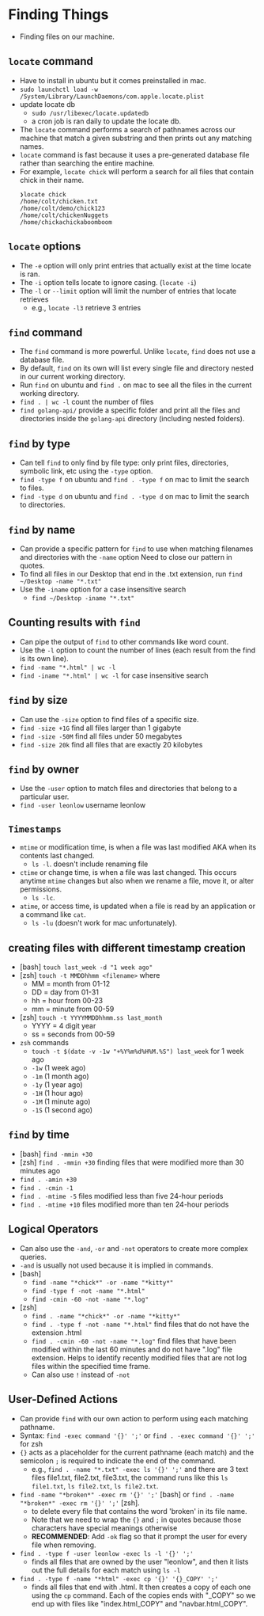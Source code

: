 # Finding Things

- Finding files on our machine.

## `locate` command

- Have to install in ubuntu but it comes preinstalled in mac.
- `sudo launchctl load -w /System/Library/LaunchDaemons/com.apple.locate.plist`
- update locate db
    - `sudo /usr/libexec/locate.updatedb`
    - a cron job is ran daily to update the locate db.
- The `locate` command performs a search of pathnames across our machine that match a given substring and then prints out any matching names.
- `locate` command is fast because it uses a pre-generated database file rather than searching the entire machine.
- For example, `locate chick` will perform a search for all files that contain chick in their name.
    ```
    ❯locate chick
    /home/colt/chicken.txt
    /home/colt/demo/chick123
    /home/colt/chickenNuggets
    /home/chickachickaboomboom
    ```

## `locate` options

- The `-e` option will only print entries that actually exist at the time locate is ran.
- The `-i` option tells locate to ignore casing. (`locate -i`)
- The `-l` or `--limit` option will limit the number of entries that locate retrieves
    - e.g., `locate -l3` retrieve 3 entries

## `find` command

- The `find` command is more powerful. Unlike `locate`, `find` does not use a database file.
- By default, `find` on its own will list every single file and directory nested in our current working directory.
- Run `find` on ubuntu and `find .` on mac to see all the files in the current working directory.
- `find . | wc -l` count the number of files
- `find golang-api/` provide a specific folder and print all the files and directories inside the `golang-api` directory (including nested folders).

## `find` by type

- Can tell `find` to only find by file type: only print files, directories, symbolic link, etc using the `-type` option.
- `find -type f` on ubuntu and `find . -type f` on mac to limit the search to files.
- `find -type d` on ubuntu and `find . -type d` on mac to limit the search to directories.

## `find` by name

- Can provide a specific pattern for `find` to use when matching filenames and directories with the `-name` option Need to close our pattern in quotes.
- To find all files in our Desktop that end in the .txt extension, run `find ~/Desktop -name "*.txt"`
- Use the `-iname` option for a case insensitive search
    - `find ~/Desktop -iname "*.txt"`

## Counting results with `find`

- Can pipe the output of `find` to other commands like word count.
- Use the `-l` option to count the number of lines (each result from the find is its own line).
- `find -name "*.html" | wc -l`
- `find -iname "*.html" | wc -l` for case insensitive search

## `find` by size

- Can use the `-size` option to find files of a specific size.
- `find -size +1G` find all files larger than 1 gigabyte
- `find -size -50M` find all files under 50 megabytes
- `find -size 20k` find all files that are exactly 20 kilobytes

## `find` by owner

- Use the `-user` option to match files and directories that belong to a particular user.
- `find -user leonlow` username leonlow

## `Timestamps`

- `mtime` or modification time, is when a file was last modified AKA when its contents last changed.
    - `ls -l`. doesn't include renaming file
- `ctime` or change time, is when a file was last changed. This occurs anytime `mtime` changes but also when we rename a file, move it, or alter permissions.
    - `ls -lc`.
- `atime`, or access time, is updated when a file is read by an application or a command like `cat`.
    - `ls -lu` (doesn't work for mac unfortunately).

## creating files with different timestamp creation

- [bash] `touch last_week -d "1 week ago"`
- [zsh] `touch -t MMDDhhmm <filename>` where
    - MM = month from 01-12
    - DD = day from 01-31
    - hh = hour from 00-23
    - mm = minute from 00-59
- [zsh] `touch -t YYYYMMDDhhmm.ss last_month`
    - YYYY = 4 digit year
    - ss = seconds from 00-59
- `zsh` commands
    - `touch -t $(date -v -1w "+%Y%m%d%H%M.%S") last_week` for 1 week ago
    - `-1w` (1 week ago)
    - `-1m` (1 month ago)
    - `-1y` (1 year ago)
    - `-1H` (1 hour ago)
    - `-1M` (1 minute ago)
    - `-1S` (1 second ago)

## `find` by time

- [bash] `find -mmin +30`
- [zsh] `find . -mmin +30` finding files that were modified more than 30 minutes ago
- `find . -amin +30`
- `find . -cmin -1`
- `find . -mtime -5` files modified less than five 24-hour periods
- `find . -mtime +10` files modified more than ten 24-hour periods

## Logical Operators

- Can also use the `-and`, `-or` and `-not` operators to create more complex queries.
- `-and` is usually not used because it is implied in commands.
- [bash]
    - `find -name "*chick*" -or -name "*kitty*"`
    - `find -type f -not -name "*.html"`
    - `find -cmin -60 -not -name "*.log"`
- [zsh]
    - `find . -name "*chick*" -or -name "*kitty*"`
    - `find . -type f -not -name "*.html"` find files that do not have the extension .html
    - `find . -cmin -60 -not -name "*.log"` find files that have been modified within the last 60 minutes and do not have ".log" file extension. Helps to identify recently modified files that are not log files within the specified time frame.
    - Can also use `!` instead of `-not`

## User-Defined Actions

- Can provide `find` with our own action to perform using each matching pathname.
- Syntax: `find -exec command '{}' ';'` or `find . -exec command '{}' ';'` for zsh
- `{}` acts as a placeholder for the current pathname (each match) and the semicolon `;` is required to indicate the end of the command.
    - e.g., `find . -name "*.txt" -exec ls '{}' ';'` and there are 3 text files file1.txt, file2.txt, file3.txt, the command runs like this `ls file1.txt`, `ls file2.txt`, `ls file2.txt`.
- `find -name "*broken*" -exec rm '{}' ';'` [bash] or `find . -name "*broken*" -exec rm '{}' ';'` [zsh].
    - to delete every file that contains the word 'broken' in its file name.
    - Note that we need to wrap the `{}` and `;` in quotes because those characters have special meanings otherwise
    - **RECOMMENDED**: Add `-ok` flag so that it prompt the user for every file when removing.
- `find . -type f -user leonlow -exec ls -l '{}' ';'`
    - finds all files that are owned by the user "leonlow", and then it lists out the full details for each match using `ls -l`
- `find . -type f -name "*html" -exec cp '{}' '{}_COPY' ';'`
    - finds all files that end with .html. It then creates a copy of each one using the `cp` command. Each of the copies ends with "_COPY" so we end up with files like "index.html_COPY" and "navbar.html_COPY".
